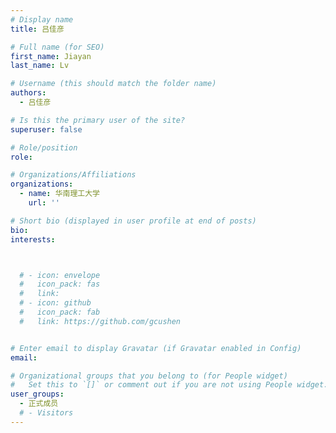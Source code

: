 ```yaml
---
# Display name
title: 吕佳彦

# Full name (for SEO)
first_name: Jiayan
last_name: Lv

# Username (this should match the folder name)
authors:
  - 吕佳彦

# Is this the primary user of the site?
superuser: false

# Role/position
role: 

# Organizations/Affiliations
organizations:
  - name: 华南理工大学
    url: ''

# Short bio (displayed in user profile at end of posts)
bio: 
interests:



  # - icon: envelope
  #   icon_pack: fas
  #   link: 
  # - icon: github
  #   icon_pack: fab
  #   link: https://github.com/gcushen


# Enter email to display Gravatar (if Gravatar enabled in Config)
email: 

# Organizational groups that you belong to (for People widget)
#   Set this to `[]` or comment out if you are not using People widget.
user_groups:
  - 正式成员
  # - Visitors
---
```

